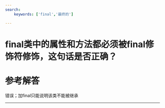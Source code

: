 ```yaml
---
search:
    keywords: ['final','最终的']

---
```


# final类中的属性和方法都必须被final修饰符修饰，这句话是否正确？

# 参考解答

错误；加final只能说明该类不能被继承


---
